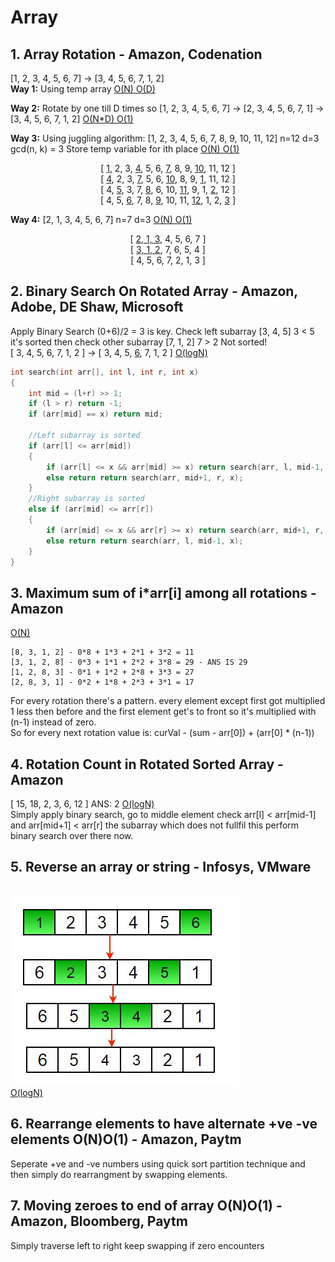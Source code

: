 # Array
## 1. Array Rotation - Amazon, Codenation
[1, 2, 3, 4, 5, 6, 7] -> [3, 4, 5, 6, 7, 1, 2]<br>
**Way 1:** Using temp array <u>O(N) O(D)</u><br>

**Way 2:** Rotate by one till D times so [1, 2, 3, 4, 5, 6, 7] -> [2, 3, 4, 5, 6, 7, 1] -> [3, 4, 5, 6, 7, 1, 2] <u>O(N*D) O(1)</u><br>

**Way 3:** Using juggling algorithm: [1, 2, 3, 4, 5, 6, 7, 8, 9, 10, 11, 12] n=12 d=3 gcd(n, k) = 3 Store temp variable for ith place <u>O(N) O(1)</u><br>
<center>[ <u>1</u>, 2, 3, <u>4</u>, 5, 6, <u>7</u>, 8, 9, <u>10</u>, 11, 12 ]</center>
<center>[ <u>4</u>, 2, 3, <u>7</u>, 5, 6, <u>10</u>, 8, 9, <u>1</u>, 11, 12 ]</center>
<center>[ 4, <u>5</u>, 3, 7, <u>8</u>, 6, 10, <u>11</u>, 9, 1, <u>2</u>, 12 ]</center>
<center>[ 4, 5, <u>6</u>, 7, 8, <u>9</u>, 10, 11, <u>12</u>, 1, 2, <u>3</u> ]</center>

**Way 4:** [2, 1, 3, 4, 5, 6, 7] n=7 d=3 <u>O(N) O(1)</u><br>
<center>[ <u>2, 1, 3</u>, 4, 5, 6, 7 ]</center>
<center>[ <u>3, 1, 2</u>, 7, 6, 5, 4 ]</center>
<center>[ 4, 5, 6, 7, 2, 1, 3 ]</center>

## 2. Binary Search On Rotated Array - Amazon, Adobe, DE Shaw, Microsoft
Apply Binary Search (0+6)/2 = 3 is key. Check left subarray [3, 4, 5] 3 < 5 it's sorted then check other subarray [7, 1, 2] 7 > 2 Not sorted! <br>
[ 3, 4, 5, 6, 7, 1, 2 ] -> [ 3, 4, 5, <u>6</u>, 7, 1, 2 ] <u>O(logN)</u>
```c++
int search(int arr[], int l, int r, int x)
{
    int mid = (l+r) >> 1;
    if (l > r) return -1;
    if (arr[mid] == x) return mid;

    //Left subarray is sorted
    if (arr[l] <= arr[mid])
    {
        if (arr[l] <= x && arr[mid] >= x) return search(arr, l, mid-1, x);
        else return return search(arr, mid+1, r, x);
    }
    //Right subarray is sorted
    else if (arr[mid] <= arr[r])
    {
        if (arr[mid] <= x && arr[r] >= x) return search(arr, mid+1, r, x);
        else return return search(arr, l, mid-1, x);
    }
}
```

## 3. Maximum sum of i*arr[i] among all rotations - Amazon
<u>O(N)</u>
```
[8, 3, 1, 2] - 0*8 + 1*3 + 2*1 + 3*2 = 11
[3, 1, 2, 8] - 0*3 + 1*1 + 2*2 + 3*8 = 29 - ANS IS 29
[1, 2, 8, 3] - 0*1 + 1*2 + 2*8 + 3*3 = 27
[2, 8, 3, 1] - 0*2 + 1*8 + 2*3 + 3*1 = 17
```
For every rotation there's a pattern. every element except first got multiplied 1 less then before and the first element get's to front so it's multiplied with (n-1) instead of zero.<br>
So for every next rotation value is: curVal - (sum - arr[0]) + (arr[0] * (n-1))

## 4. Rotation Count in Rotated Sorted Array - Amazon
[ 15, 18, 2, 3, 6, 12 ] ANS: 2 <u>O(logN)</u><br>
Simply apply binary search, go to middle element check arr[l] < arr[mid-1] and arr[mid+1] < arr[r] the subarray which does not fullfil this perform binary search over there now.

## 5. Reverse an array or string - Infosys, VMware
<br>![](res/1.jpg)<br><u>O(logN)</u><br>

## 6. Rearrange elements to have alternate +ve -ve elements O(N)O(1) - Amazon, Paytm
Seperate +ve and -ve numbers using quick sort partition technique and then simply do rearrangment by swapping elements.

## 7. Moving zeroes to end of array O(N)O(1) - Amazon, Bloomberg, Paytm
Simply traverse left to right keep swapping if zero encounters

